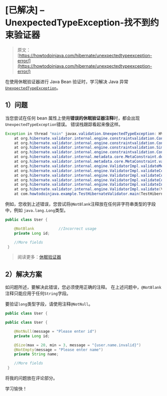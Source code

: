 # [已解决] – UnexpectedTypeException-找不到约束验证器

> 原文： [https://howtodoinjava.com/hibernate/unexpectedtypeexception-error/](https://howtodoinjava.com/hibernate/unexpectedtypeexception-error/)

在使用休眠验证器进行 Java Bean 验证时，学习解决 Java 异常[`UnexpectedTypeException`](https://docs.oracle.com/javaee/7/api/javax/validation/UnexpectedTypeException.html)。

## 1）问题

当您尝试在任何 bean 属性上使用**错误的休眠验证器注释**时，都会出现`UnexpectedTypeException`错误。 错误栈跟踪看起来像这样。

```java
Exception in thread "main" javax.validation.UnexpectedTypeException: HV000030: No validator could be found for constraint 'javax.validation.constraints.NotBlank' validating type 'java.lang.Long'. Check configuration for 'id'
	at org.hibernate.validator.internal.engine.constraintvalidation.ConstraintTree.getExceptionForNullValidator(ConstraintTree.java:108)
	at org.hibernate.validator.internal.engine.constraintvalidation.ConstraintTree.getInitializedConstraintValidator(ConstraintTree.java:140)
	at org.hibernate.validator.internal.engine.constraintvalidation.SimpleConstraintTree.validateConstraints(SimpleConstraintTree.java:55)
	at org.hibernate.validator.internal.engine.constraintvalidation.ConstraintTree.validateConstraints(ConstraintTree.java:73)
	at org.hibernate.validator.internal.metadata.core.MetaConstraint.doValidateConstraint(MetaConstraint.java:127)
	at org.hibernate.validator.internal.metadata.core.MetaConstraint.validateConstraint(MetaConstraint.java:120)
	at org.hibernate.validator.internal.engine.ValidatorImpl.validateMetaConstraint(ValidatorImpl.java:533)
	at org.hibernate.validator.internal.engine.ValidatorImpl.validateConstraintsForSingleDefaultGroupElement(ValidatorImpl.java:496)
	at org.hibernate.validator.internal.engine.ValidatorImpl.validateConstraintsForDefaultGroup(ValidatorImpl.java:465)
	at org.hibernate.validator.internal.engine.ValidatorImpl.validateConstraintsForCurrentGroup(ValidatorImpl.java:430)
	at org.hibernate.validator.internal.engine.ValidatorImpl.validateInContext(ValidatorImpl.java:380)
	at org.hibernate.validator.internal.engine.ValidatorImpl.validate(ValidatorImpl.java:169)
	at com.howtodoinjava.example.TestHibernateValidator.main(TestHibernateValidator.java:25)

```

例如，您收到上述错误，您尝试将`@NotBlank`注释放在任何非字符串类型的字段中，例如 `java.lang.Long`类型。

```java
public class User {

    @NotBlank			//Incorrect usage
    private Long id;

    //More fields
 }

```

> 阅读更多：[休眠验证器](https://howtodoinjava.com/hibernate/hibernate-validator-java-bean-validation/)

## 2）解决方案

如问题所述，要解决此错误，您必须使用正确的注释。 在上述问题中，`@NotBlank`注释只能应用于任何`String`字段。

要验证`long`类型字段，请使用注释`@NotNull`。

```java
public class User {

public class User {

    @NotNull(message = "Please enter id")
    private Long id;

    @Size(max = 20, min = 3, message = "{user.name.invalid}")
    @NotEmpty(message = "Please enter name")
    private String name;

    //More fields
 }

```

将我的问题放在评论部分。

学习愉快！